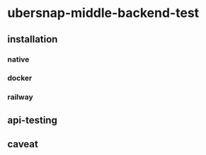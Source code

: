 # ubersnap-middle-backend-test

## installation

### native

### docker

### railway

## api-testing
## caveat
